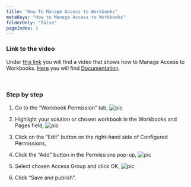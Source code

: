 ```yaml
---
title: "How To Manage Access to Workbooks"
metaKeys: "How to Manage Access to Workbooks"
folderOnly: "false"
pageIndex: 3
---
```



### Link to the video

Under [this link](https://profitbasedocs.blob.core.windows.net/videos/Access%20Control%20-%20Manage%20access%20to%20Workbooks.mp4) you will find a video that shows how to Manage Access to Workbooks. [Here](../workbookperm.md) you will find [Documentation](../workbookperm.md).
<br/>

<br/>

### Step by step


1. Go to the “Workbook Permission” tab,
![pic](https://profitbasedocs.blob.core.windows.net/images/HTwbacc%20(1).png)

2. Highlight your solution or chosen workbook in the Workbooks and Pages field,
![pic](https://profitbasedocs.blob.core.windows.net/images/HTwbacc%20(2).png)


3. Click on the “Edit” button on the right-hand side of Configured Permissions,
4. Click the “Add” button in the Permissions pop-up,
![pic](https://profitbasedocs.blob.core.windows.net/images/HTwbacc%20(3).png)

1. Select chosen Access Group and click OK,
![pic](https://profitbasedocs.blob.core.windows.net/images/HTwbacc%20(4).png)

6. Click “Save and publish”.